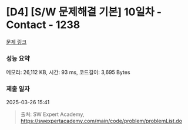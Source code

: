 # [D4] [S/W 문제해결 기본] 10일차 - Contact - 1238 

[문제 링크](https://swexpertacademy.com/main/code/problem/problemDetail.do?contestProbId=AV15B1cKAKwCFAYD) 

### 성능 요약

메모리: 26,112 KB, 시간: 93 ms, 코드길이: 3,695 Bytes

### 제출 일자

2025-03-26 15:41



> 출처: SW Expert Academy, https://swexpertacademy.com/main/code/problem/problemList.do